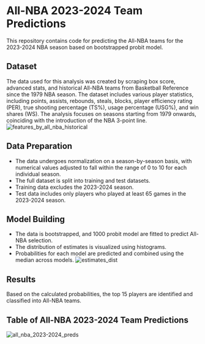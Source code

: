 # All-NBA 2023-2024 Team Predictions

This repository contains code for predicting the All-NBA teams for the 2023-2024 NBA season based on bootstrapped probit model.

## Dataset
The data used for this analysis was created by scraping box score, advanced stats, and historical All-NBA teams from Basketball Reference since the 1979 NBA season. The dataset includes various player statistics, including points, assists, rebounds, steals, blocks, player efficiency rating (PER), true shooting percentage (TS%), usage percentage (USG%), and win shares (WS). The analysis focuses on seasons starting from 1979 onwards, coinciding with the introduction of the NBA 3-point line.
![features_by_all_nba_historical](https://github.com/oscaralonso12/All-NBA-teams-prediction/assets/41983149/e216e31a-ec5d-4d1e-a8f5-c3b58dd1ab1c)

## Data Preparation
- The data undergoes normalization on a season-by-season basis, with numerical values adjusted to fall within the range of 0 to 10 for each individual season.
- The full dataset is split into training and test datasets.
- Training data excludes the 2023-2024 season.
- Test data includes only players who played at least 65 games in the 2023-2024 season.

## Model Building
- The data is bootstrapped, and 1000 probit model are fitted to predict All-NBA selection.
- The distribution of estimates is visualized using histograms.
- Probabilities for each model are predicted and combined using the median across models.
![estimates_dist](https://github.com/oscaralonso12/All-NBA-teams-prediction/assets/41983149/6f06e092-6a48-4ed0-b3d4-aafab62070c6)

## Results
Based on the calculated probabilities, the top 15 players are identified and classified into All-NBA teams.

## Table of All-NBA 2023-2024 Team Predictions
![all_nba_2023-2024_preds](https://github.com/oscaralonso12/All-NBA-teams-prediction/assets/41983149/e3cf4fd1-5e2e-4bdf-ac3b-ebaff1c566b8)

